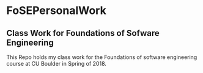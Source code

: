 # FoSEPersonalWork
Class Work for Foundations of Sofware Engineering
--------
This Repo holds my class work for the Foundations of software engineering course at CU Boulder in Spring of 2018.
